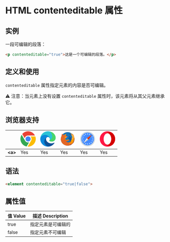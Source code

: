 HTML contenteditable 属性
===

## 实例

一段可编辑的段落：

```html idoc:preview:iframe
<p contenteditable="true">这是一个可编辑的段落。</p>
```

## 定义和使用

`contenteditable` 属性指定元素的内容是否可编辑。

⚠️ 注意：当元素上没有设置 `contenteditable` 属性时，该元素将从其父元素继承它。


## 浏览器支持

| &nbsp; | ![chrome][1] | ![edge][2] | ![firefox][3] | ![safari][4] | ![opera][5] |
| ---- | ---- | ---- | ---- | ---- | ---- |
| __&lt;a&gt;__ | Yes | Yes | Yes | Yes | Yes |

## 语法

```html
<element contenteditable="true|false">
```

## 属性值

值 Value | 描述 Description
---- | ----
true | 指定元素是可编辑的
false | 指定元素不可编辑

[1]: ../../assets/chrome.svg
[2]: ../../assets/edge.svg
[3]: ../../assets/firefox.svg
[4]: ../../assets/safari.svg
[5]: ../../assets/opera.svg